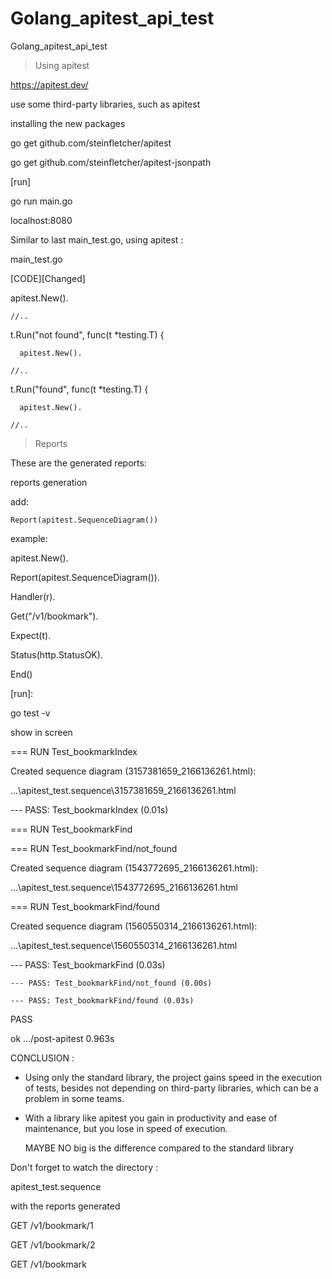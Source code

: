 # Golang_apitest_api_test

Golang_apitest_api_test 


> Using apitest

https://apitest.dev/

use some third-party libraries, such as apitest

installing the new packages

go get github.com/steinfletcher/apitest

go get github.com/steinfletcher/apitest-jsonpath

[run]

go run main.go

  localhost:8080 
  
Similar to last main_test.go, using apitest :

main_test.go

[CODE][Changed]

   apitest.New().
   
	//..
  
   t.Run("not found", func(t *testing.T) {
   
      apitest.New().
      
	//..
  
   t.Run("found", func(t *testing.T) {
   
      apitest.New().
      
	//..


> Reports

These are the generated reports:

reports generation

add:

	Report(apitest.SequenceDiagram())
  
example:

apitest.New().

   Report(apitest.SequenceDiagram()).
   
   Handler(r).
   
   Get("/v1/bookmark").
   
   Expect(t).
   
   Status(http.StatusOK).
   
   End()


[run]:

go test -v

show in screen

=== RUN   Test_bookmarkIndex

Created sequence diagram (3157381659_2166136261.html): 

...\apitest_test\.sequence\3157381659_2166136261.html

--- PASS: Test_bookmarkIndex (0.01s)

=== RUN   Test_bookmarkFind

=== RUN   Test_bookmarkFind/not_found

Created sequence diagram (1543772695_2166136261.html): 

...\apitest_test\.sequence\1543772695_2166136261.html

=== RUN   Test_bookmarkFind/found

Created sequence diagram (1560550314_2166136261.html): 

...\apitest_test\.sequence\1560550314_2166136261.html

--- PASS: Test_bookmarkFind (0.03s)

    --- PASS: Test_bookmarkFind/not_found (0.00s)
    
    --- PASS: Test_bookmarkFind/found (0.03s)

PASS

ok      .../post-apitest        0.963s

CONCLUSION :

-  Using only the standard library, the project gains speed in the execution of tests, besides not depending on third-party libraries, which can be a problem in some teams.

- With a library like apitest you gain in productivity and ease of maintenance, but you lose in speed of execution. 

   MAYBE NO big is the difference compared to the standard library

Don't forget to watch the directory :

apitest_test\.sequence

with the reports generated

GET /v1/bookmark/1

GET /v1/bookmark/2

GET /v1/bookmark



